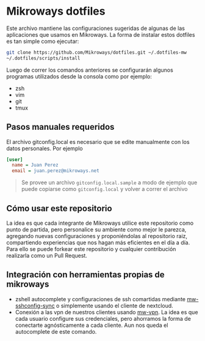 # Mikroways dotfiles

Este archivo mantiene las configuraciones sugeridas de algunas de las
aplicaciones que usamos en Mikroways.
La forma de instalar estos dotfiles es tan simple como ejecutar:

```bash
git clone https://github.com/Mikroways/dotfiles.git ~/.dotfiles-mw
~/.dotfiles/scripts/install
```

Luego de correr los comandos anteriores se configurarán algunos programas
utilizados desde la consola como por ejemplo:

* zsh
* vim
* git
* tmux

## Pasos manuales requeridos

El archivo gitconfig.local es necesario que se edite manualmente con los datos
personales. Por ejemplo

```ini
[user]
  name = Juan Perez
  email = juan.perez@mikroways.net
```

> Se provee un archivo `gitconfig.local.sample` a modo de ejemplo que puede
> copiarse como `gitconfig.local` y volver a correr el archivo

## Cómo usar este repositorio

La idea es que cada integrante de Mikroways utilice este repositorio como punto
de partida, pero personalice su ambiente como mejor le parezca, agregando nuevas
configuraciones y proponiéndolas al repositorio raiz, compartiendo experiencias
que nos hagan más eficientes en el día a día.
Para ello se puede forkear este repositorio y cualquier contribución realizarla
como un Pull Request.

## Integración con herramientas propias de mikroways

* zshell autocomplete y configuraciones de ssh comartidas mediante [mw-sshconfig-sync](https://gitlab.com/mikroways/tools/mw-sshconfig-sync)
  o simplemente usando el cliente de nextcloud.
* Conexión a las vpn de nuestros clientes usando
  [mw-vpn](https://gitlab.com/mikroways/tools/mw-vpn/). La idea es que cada
  usuario configure sus credenciales, pero ahorramos la forma de conectarte
  agnósticamente a cada cliente. Aun nos queda el autocomplete de este comando.

